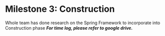 # Milestone 3: Construction
Whole team has done research on the Spring Framework to incorporate into Construction phase
***For time log, please refer to google drive.***